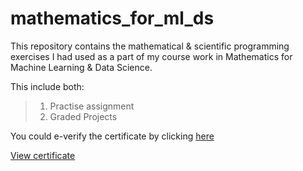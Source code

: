 # mathematics_for_ml_ds
This repository contains the mathematical &amp; scientific programming exercises I had used as a part of my course work in Mathematics for Machine Learning & Data Science.

This include both:
> 1. Practise assignment
> 2. Graded Projects

You could e-verify the certificate by clicking [here](https://coursera.org/verify/specialization/I5HC1O4DEVS2)

[View certificate](certificate.pdf)


